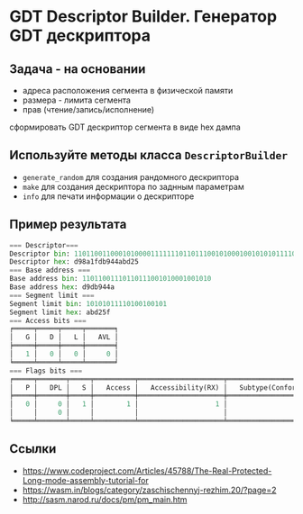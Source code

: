 # GDT Descriptor Builder. Генератор GDT дескриптора

## Задача - на основании

+ адреса расположения сегмента в физической памяти
+ размера - лимита сегмента
+ прав (чтение/запись/исполнение)
  
сформировать GDT дескриптор сегмента в виде hex дампа

## Используйте методы класса ```DescriptorBuilder```

+ ```generate_random``` для создания рандомного дескриптора
+ ```make``` для создания дескриптора по заднным параметрам
+ ```info``` для печати информации о дескрипторе

## Пример результата

```PYTHON
=== Descriptor===
Descriptor bin: 1101100110001010000111111101101110010100010010101011110100100101
Descriptor hex: d98a1fdb944abd25
=== Base address ===
Base address bin: 11011001110110111001010001001010
Base address hex: d9db944a
=== Segment limit ===
Segment limit bin: 10101011110100100101
Segment limit hex: abd25f
=== Access bits ===
╒═════╤═════╤═════╤═══════╕
│   G │   D │   L │   AVL │
╞═════╪═════╪═════╪═══════╡
│   1 │   0 │   0 │     0 │
╘═════╧═════╧═════╧═══════╛
=== Flags bits ===
╒═════╤═══════╤═════╤══════════╤═════════════════════╤═══════════════════════╤══════════════╕
│   P │   DPL │   S │   Access │   Accessibility(RX) │   Subtype(Conforming) │   Type(Code) │
╞═════╪═══════╪═════╪══════════╪═════════════════════╪═══════════════════════╪══════════════╡
│   0 │     0 │   1 │        1 │                   1 │                     1 │            1 │
│     │     0 │     │          │                     │                       │              │
╘═════╧═══════╧═════╧══════════╧═════════════════════╧═══════════════════════╧══════════════╛
```

## Ссылки

+ <https://www.codeproject.com/Articles/45788/The-Real-Protected-Long-mode-assembly-tutorial-for>
+ <https://wasm.in/blogs/category/zaschischennyj-rezhim.20/?page=2>
+ <http://sasm.narod.ru/docs/pm/pm_main.htm>
